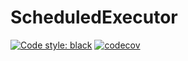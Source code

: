 # ScheduledExecutor

[![Code style: black](https://img.shields.io/badge/code%20style-black-000000.svg)](https://github.com/psf/black)
[![codecov](https://codecov.io/gh/delegacy/scheduledexecutor/branch/main/graph/badge.svg?token=I6VQGPPOKF)](https://codecov.io/gh/delegacy/scheduledexecutor)
